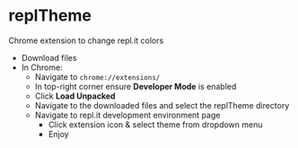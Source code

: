 # replTheme
Chrome extension to change repl.it colors

* Download files
* In Chrome:
  * Navigate to ``chrome://extensions/``
  * In top-right corner ensure **Developer Mode** is enabled
  * Click **Load Unpacked**
  * Navigate to the downloaded files and select the replTheme directory
  * Navigate to repl.it development environment page
    * Click extension icon & select theme from dropdown menu
    * Enjoy
   
